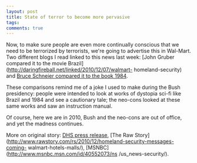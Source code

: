 ```yaml
---
layout: post
title: State of terror to become more pervasive
tags: 
comments: true
---
```

Now, to make sure people are even more continually conscious that we need to
be terrorized by terrorists, we're going to advertise this in Wal-Mart. Two
different blogs I read linked to this news last week: [John Gruber compared it
to the movie Brazil](http://daringfireball.net/linked/2010/12/07/walmart-
homeland-security) and [Bruce Schneier compared it to the book
1984](http://www.schneier.com/blog/archives/2010/12/department_of_h_2.html).

These comparisons remind me of a joke I used to make during the Bush
presidency: people were intended to look at works of dystopia sci-fi like
Brazil and 1984 and see a cautionary tale; the neo-cons looked at these same
works and saw an instruction manual.

Of course, here we are in 2010, Bush and the neo-cons are out of office, and
yet the madness continues.

More on original story: [DHS press
release](http://www.dhs.gov/ynews/releases/pr_1291648380371.shtm), [The Raw
Story](http://www.rawstory.com/rs/2010/12/homeland-security-messages-coming-
walmart-hotels-malls/), [MSNBC](http://www.msnbc.msn.com/id/40552073/ns
/us_news-security/).

